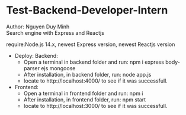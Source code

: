 # Test-Backend-Developer-Intern
Author: Nguyen Duy Minh  
Search engine with Express and Reactjs  

require:Node.js 14.x, newest Express version, newest Reactjs version  

-  Deploy:
Backend:
	+ Open a terminal in backend folder and run:
	npm i express body-parser ejs mongoose
	+ After installation, in backend folder, run:
	node app.js
	+ locate to http://localhost:4000/  to see if it was successfull.
- Frontend: 
	+ Open a terminal in frontend folder and run: npm i 
	+ After installation, in frontend folder, run: npm start
	+ locate to http://localhost:3000/  to see if it was successfull.


	
 
